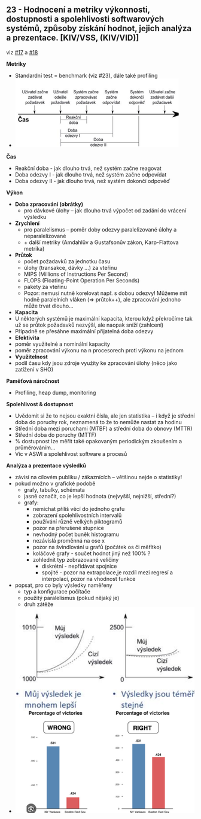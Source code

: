## 23 - Hodnocení a metriky výkonnosti, dostupnosti a spolehlivosti softwarových systémů, způsoby získání hodnot, jejich analýza a prezentace. [KIV/VSS, (KIV/VID)]
viz [#17](17.md) a [#18](18.md)

**Metriky**
- Standardní test = benchmark (viz #23), dále také profiling
- <img src="img/23/01.png">

**Čas**
- Reakční doba - jak dlouho trvá, než systém začne reagovat
- Doba odezvy I - jak dlouho trvá, než systém začne odpovídat
- Doba odezvy II - jak dlouho trvá, než systém dokončí odpověď

**Výkon**
- **Doba zpracování (obrátky)**
  - pro dávkové úlohy – jak dlouho trvá výpočet od zadání do vrácení výsledku
- **Zrychlení**
  - pro paralelismus – poměr doby odezvy paralelizované úlohy a neparalelizované
  - \+ další metriky (Amdahlův a Gustafsonův zákon, Karp-Flattova metrika)
- **Průtok**
  - počet požadavků za jednotku času
  - úlohy (transakce, dávky …) za vteřinu
  - MIPS (Millions of Instructions Per Second)
  - FLOPS (Floating-Point Operation Per Seconds)
  - pakety za vteřinu
  - Pozor: nemusí nutně korelovat např. s dobou odezvy! Můžeme mít hodně paralelních vláken (=> průtok++), ale
    zpracování jednoho může trvat dlouho…
- **Kapacita**
- U některých systémů je maximální kapacita, kterou když překročíme tak už se průtok požadavků nezvýší, ale
  naopak sníží (zahlcení)
- Případně se přesáhne maximální přijatelná doba odezvy
- **Efektivita**
- poměr využitelné a nominální kapacity
- poměr zpracování výkonu na n procesorech proti výkonu na jednom
- **Využitelnost**
- podíl času kdy jsou zdroje využity ke zpracování úlohy (něco jako zatížení v SHO)

**Paměťová náročnost**
- Profiling, heap dump, monitoring

**Spolehlivost & dostupnost**
- Uvědomit si že to nejsou exaktní čísla, ale jen statistika – i když je střední doba do poruchy rok, neznamená to že to
  nemůže nastat za hodinu
- Střední doba mezi poruchami (MTBF) a střední doba do obnovy (MTTR)
- Střední doba do poruchy (MTTF)
- % dostupnost lze měřit také opakovaným periodickým zkoušením a průměrováním…
- Víc v ASWI a spolehlivost software a procesů

**Analýza a prezentace výsledků**
- závisí na cílovém publiku / zákaznících – většinou nejde o statistiky!
- pokud možno v grafické podobě
  - grafy, tabulky, schémata
  - jasně označit, co je lepší hodnota (nejvyšší, nejnižší, střední?)
  - grafy:
    - nemíchat příliš věcí do jednoho grafu
    - zobrazení spolehlivostních intervalů
    - používání různě velkých piktogramů
    - pozor na přerušené stupnice
    - nevhodný počet buněk histogramu
    - nezávislá proměnná na ose x
    - pozor na švindlování u grafů (počátek os či měřítko)
    - koláčové grafy - součet hodnot jiný než 100% ?
    - zohlednit typ zobrazované veličiny
      - diskrétní - nepřidávat spojnice
      - spojité - pozor na extrapolace,je rozdíl mezi regresí a interpolací, pozor na vhodnost funkce
- popsat, pro co byly výsledky naměřeny
  - typ a konfigurace počítače
  - použitý paralelismus (pokud nějaký je)
  - druh zátěže
- <img src="img/23/02.png">